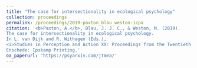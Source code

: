 ```yaml
---
title: "The case for intersectionality in ecological psychology"
collection: proceedings
permalink: /proceedings/2019-paxton_blau_weston-icpa
citation: '<b>Paxton, A.</b>, Blau, J. J. C., & Weston, M. (2019).
The case for intersectionality in ecological psychology.
In L. van Dijk and R. Withagen (Eds.),
<i>Studies in Perception and Action XX: Proceedings from the Twentieth International Conference on Perception and Action</i>.
Enschede: Ipskamp Printing.'
oa_paperurl: 'https://psyarxiv.com/jtmea/'
---
```

